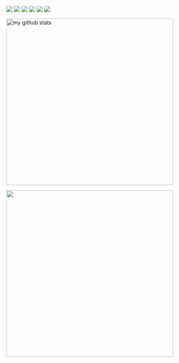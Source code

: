 [![][resume]](https://bang9.github.io)
[![][linkedin]](https://www.linkedin.com/in/%ED%98%84%EA%B5%AC-%EA%B0%95-0991aa207)
[![][mail]](mailto:gusrn1423@naver.com)
[![][blog]](https://velog.io/@bang9dev)
[![][read]](https://github.com/bang9/What-I-Read)
[![][hits]](https://github.com/bang9)

[<img src="https://github-readme-stats.vercel.app/api?username=Bang9&show_icons=true&icon_color=ffffff&count_private=true&bg_color=30,fbc2eb,a6c1ee&title_color=ffeeff&text_color=fff" alt="my github stats" width="441" />](https://bang9.github.io)

[<img src="https://github-contributor-stats.vercel.app/api?username=bang9&hide=B,B%2B&show_icons=true&icon_color=ffffff&count_private=true&bg_color=30,fbc2eb,a6c1ee&title_color=ffeeff&text_color=fff" width="441" />](https://bang9.github.io)

<!-- [![][stats]](https://bang9.github.io) -->

<!---------------------------
---------------------------->

[resume]: https://img.shields.io/badge/Resume-742ddd?style=flat&logoColor=white&logo=QuickLook
[linkedin]: https://img.shields.io/badge/LinkedIn-2867b2?style=flat&logoColor=white&logo=LinkedIn
[blog]: https://img.shields.io/badge/Blog-20c997?style=flat&logoColor=white&logo=GitBook
[mail]: https://img.shields.io/badge/Mail-ea4335?style=flat&logoColor=white&logo=Gmail
[read]: https://img.shields.io/badge/Read-f0a900?style=flat&logoColor=white&logo=BookStack

[hits]: https://hits.seeyoufarm.com/api/count/incr/badge.svg?url=https%3A%2F%2Fgithub.com%2FBang9&count_bg=black&title_bg=%23555555&title=Views
[stats]: https://github-readme-stats.vercel.app/api?username=Bang9&show_icons=true&icon_color=ffffff&count_private=true&bg_color=30,fbc2eb,a6c1ee&title_color=ffeeff&text_color=fff
